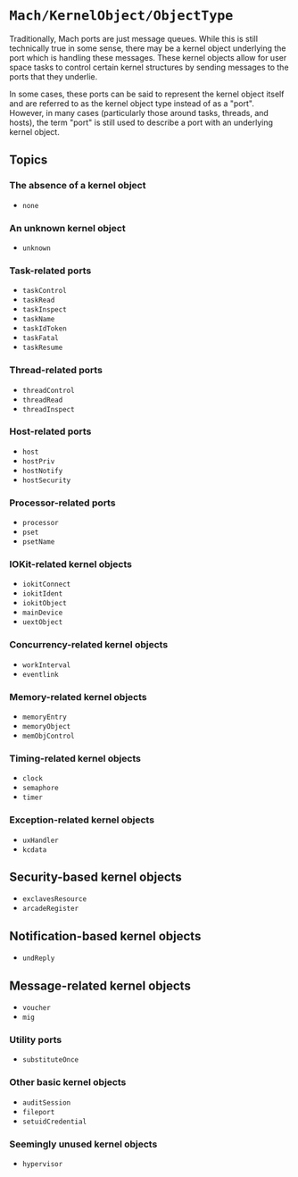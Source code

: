 # ``Mach/KernelObject/ObjectType``

Traditionally, Mach ports are just message queues. While this is still technically true in some sense, there may be a kernel object underlying the port which is handling these messages. These kernel objects allow for user space tasks to control certain kernel structures by sending messages to the ports that they underlie.

In some cases, these ports can be said to represent the kernel object itself and are referred to as the kernel object type instead of as a "port". However, in many cases (particularly those around tasks, threads, and hosts), the term "port" is still used to describe a port with an underlying kernel object.

## Topics

### The absence of a kernel object  

- ``none``

### An unknown kernel object

- ``unknown``

### Task-related ports

- ``taskControl``
- ``taskRead``
- ``taskInspect``
- ``taskName``
- ``taskIdToken``
- ``taskFatal``
- ``taskResume``

### Thread-related ports

- ``threadControl``
- ``threadRead``
- ``threadInspect``

### Host-related ports

- ``host``
- ``hostPriv``
- ``hostNotify``
- ``hostSecurity``

### Processor-related ports

- ``processor``
- ``pset``
- ``psetName``

### IOKit-related kernel objects

- ``iokitConnect``
- ``iokitIdent``
- ``iokitObject``
- ``mainDevice``
- ``uextObject``

### Concurrency-related kernel objects

- ``workInterval``
- ``eventlink``

### Memory-related kernel objects

- ``memoryEntry``
- ``memoryObject``
- ``memObjControl``

### Timing-related kernel objects

- ``clock``
- ``semaphore``
- ``timer``

### Exception-related kernel objects

- ``uxHandler``
- ``kcdata``

## Security-based kernel objects

- ``exclavesResource``
- ``arcadeRegister``

## Notification-based kernel objects

- ``undReply``

## Message-related kernel objects
- ``voucher``
- ``mig``

### Utility ports

- ``substituteOnce``

### Other basic kernel objects

- ``auditSession``
- ``fileport``
- ``setuidCredential``

### Seemingly unused kernel objects

- ``hypervisor``